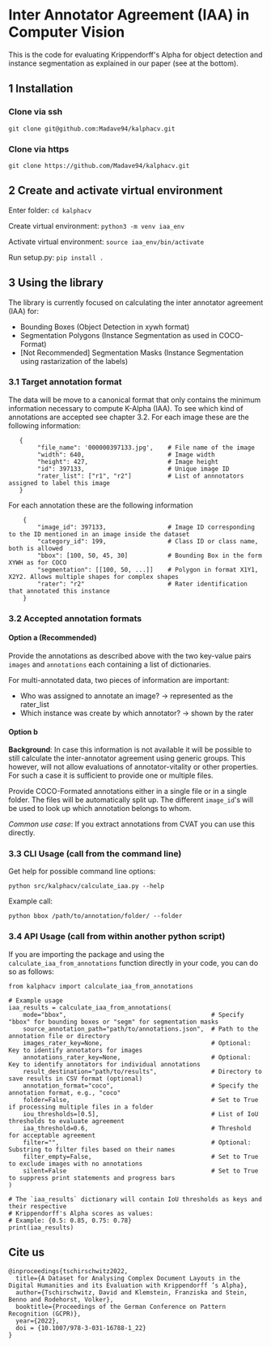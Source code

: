 # Inter Annotator Agreement (IAA) in Computer Vision

This is the code for evaluating Krippendorff's Alpha for object detection and instance segmentation as explained in our 
paper (see at the bottom).

## 1 Installation

### Clone via ssh
 `git clone git@github.com:Madave94/kalphacv.git`
### Clone via https
`git clone https://github.com/Madave94/kalphacv.git`
## 2 Create and activate virtual environment

Enter folder: `cd kalphacv`

Create virtual environment: `python3 -m venv iaa_env`

Activate virtual environment: `source iaa_env/bin/activate`

Run setup.py: `pip install .`

## 3 Using the library

The library is currently focused on calculating the inter annotator agreement (IAA) for:

- Bounding Boxes (Object Detection in xywh format)
- Segmentation Polygons (Instance Segmentation as used in COCO-Format)
- [Not Recommended] Segmentation Masks (Instance Segmentation using rastarization of the labels)

### 3.1 Target annotation format

The data will be move to a canonical format that only contains the minimum information necessary to compute K-Alpha (IAA).
To see which kind of annotations are accepted see chapter 3.2. For each image these are the following information:

```
   {
        "file_name": '000000397133.jpg',    # File name of the image
        "width": 640,                       # Image width
        "height": 427,                      # Image height
        "id": 397133,                       # Unique image ID
        "rater_list": ["r1", "r2"]          # List of annnotators assigned to label this image
   }
```

For each annotation these are the following information

```
    {
        "image_id": 397133,                 # Image ID corresponding to the ID mentioned in an image inside the dataset
        "category_id": 199,                 # Class ID or class name, both is allowed
        "bbox": [100, 50, 45, 30]           # Bounding Box in the form XYWH as for COCO
        "segmentation": [[100, 50, ...]]    # Polygon in format X1Y1, X2Y2. Allows multiple shapes for complex shapes
        "rater": "r2"                       # Rater identification that annotated this instance
    }
```

### 3.2 Accepted annotation formats

#### Option a (Recommended)

Provide the annotations as described above with the two key-value pairs `images` and `annotations` each containing a list
of dictionaries.

For multi-annotated data, two pieces of information are important:
- Who was assigned to annotate an image? -> represented as the rater_list
- Which instance was create by which annotator? -> shown by the rater

#### Option b 

**Background**: In case this information is not available it will be possible to still calculate the inter-annotator agreement using
generic groups. This however, will not allow evaluations of annotator-vitality or other properties. For such a case it
is sufficient to provide one or multiple files. 

Provide COCO-Formated annotations either in a single file or in a single folder. The files will be automatically split up. 
The different `image_id`'s will be used to look up which annotation belongs to whom.

*Common use case*: If you extract annotations from CVAT you can use this directly.

### 3.3 CLI Usage (call from the command line)

Get help for possible command line options:
```
python src/kalphacv/calculate_iaa.py --help
```
Example call:
```
python bbox /path/to/annotation/folder/ --folder
```

### 3.4 API Usage (call from within another python script)

If you are importing the package and using the `calculate_iaa_from_annotations` function directly in your code, you can do so as follows:

```
from kalphacv import calculate_iaa_from_annotations

# Example usage
iaa_results = calculate_iaa_from_annotations(
    mode="bbox",                                        # Specify "bbox" for bounding boxes or "segm" for segmentation masks
    source_annotation_path="path/to/annotations.json",  # Path to the annotation file or directory
    images_rater_key=None,                              # Optional: Key to identify annotators for images
    annotations_rater_key=None,                         # Optional: Key to identify annotators for individual annotations
    result_destination="path/to/results",               # Directory to save results in CSV format (optional)
    annotation_format="coco",                           # Specify the annotation format, e.g., "coco"
    folder=False,                                       # Set to True if processing multiple files in a folder
    iou_thresholds=[0.5],                               # List of IoU thresholds to evaluate agreement
    iaa_threshold=0.6,                                  # Threshold for acceptable agreement
    filter="",                                          # Optional: Substring to filter files based on their names
    filter_empty=False,                                 # Set to True to exclude images with no annotations
    silent=False                                        # Set to True to suppress print statements and progress bars
)

# The `iaa_results` dictionary will contain IoU thresholds as keys and their respective
# Krippendorff's Alpha scores as values:
# Example: {0.5: 0.85, 0.75: 0.78}
print(iaa_results)

```


## Cite us

```
@inproceedings{tschirschwitz2022,
  title={A Dataset for Analysing Complex Document Layouts in the Digital Humanities and its Evaluation with Krippendorff ’s Alpha},
  author={Tschirschwitz, David and Klemstein, Franziska and Stein, Benno and Rodehorst, Volker},
  booktitle={Proceedings of the German Conference on Pattern Recognition (GCPR)},
  year={2022},
  doi = {10.1007/978-3-031-16788-1_22}
}
```
